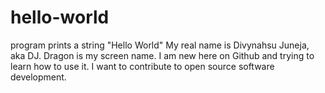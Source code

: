 # hello-world
program prints a string "Hello World"
My real name is Divynahsu Juneja, aka DJ. Dragon is my screen name.
I am new here on Github and trying to learn how to use it.
I want to contribute to open source software development.
